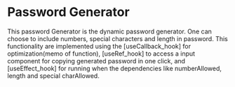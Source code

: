 # Password Generator

This password Generator is the dynamic password generator. One can choose to include numbers, special characters and length in password. This functionality are implemented using the [useCallback_hook] for optimization(memo of function), [useRef_hook] to access a input component for copying generated password in one click, and [useEffect_hook]  for running when the dependencies like numberAllowed, length and special charAllowed.